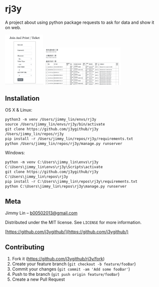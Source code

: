 # rj3y
A project about using python package requests to ask for data and show it on web.

<img src="https://github.com/j3ygithub/rj3y/blob/master/docs/screenshots/screenshot1.png?" width="25%">

<img src="https://github.com/j3ygithub/rj3y/blob/master/docs/screenshots/screenshot2.png?" width="50%">


## Installation

OS X & Linux:

```
python3 -m venv /Users/jimmy_lin/envs/rj3y
source /Users/jimmy_lin/envs/rj3y/bin/activate
git clone https://github.com/j3ygithub/rj3y /Users/jimmy_lin/repos/rj3y
pip install -r /Users/jimmy_lin/repos/rj3y/requirements.txt
python /Users/jimmy_lin/repos/rj3y/manage.py runserver
```

Windows:

```
python -m venv C:\Users\jimmy_lin\envs\rj3y
C:\Users\jimmy_lin\envs\rj3y\Scripts\activate
git clone https://github.com/j3ygithub/rj3y C:\Users\jimmy_lin\repos\rj3y
pip install -r C:\Users\jimmy_lin\repos\rj3y\requirements.txt
python C:\Users\jimmy_lin\repos\rj3y\manage.py runserver
```

## Meta

Jimmy Lin – b00502013@gmail.com

Distributed under the MIT license. See ``LICENSE`` for more information.

[https://github.com/j3ygithub/](https://github.com/j3ygithub/)

## Contributing

1. Fork it (<https://github.com/j3ygithub/rj3y/fork>)
2. Create your feature branch (`git checkout -b feature/fooBar`)
3. Commit your changes (`git commit -am 'Add some fooBar'`)
4. Push to the branch (`git push origin feature/fooBar`)
5. Create a new Pull Request
